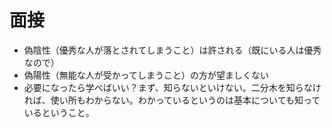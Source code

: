 # 面接

- 偽陰性（優秀な人が落とされてしまうこと）は許される（既にいる人は優秀なので）
- 偽陽性（無能な人が受かってしまうこと）の方が望ましくない
- 必要になったら学べばいい？まず、知らないといけない。二分木を知らなければ、使い所もわからない。わかっているというのは基本についても知っているということ。
